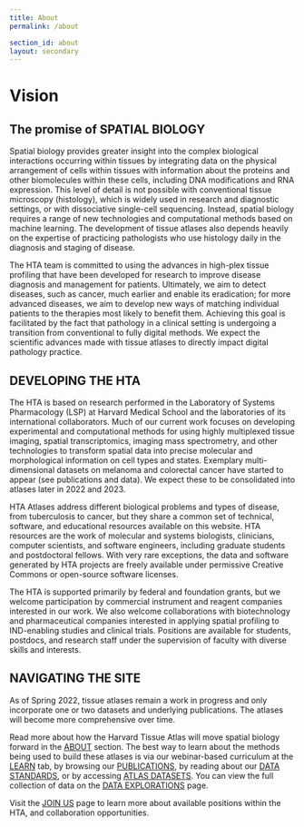 ```yaml
---
title: About
permalink: /about

section_id: about
layout: secondary
---
```

# Vision
## The promise of SPATIAL BIOLOGY  

Spatial biology provides greater insight into the complex biological interactions occurring within tissues by integrating data on the physical arrangement of cells within tissues with information about the proteins and other biomolecules within these cells, including DNA modifications and RNA expression. This level of detail is not possible with conventional tissue microscopy (histology), which is widely used in research and diagnostic settings, or with dissociative single-cell sequencing. Instead, spatial biology requires a range of new technologies and computational methods based on machine learning. The development of tissue atlases also depends heavily on the expertise of practicing pathologists who use histology daily in the diagnosis and staging of disease.  

The HTA team is committed to using the advances in high-plex tissue profiling that have been developed for research to improve disease diagnosis and management for patients. Ultimately, we aim to detect diseases, such as cancer, much earlier and enable its eradication; for more advanced diseases, we aim to develop new ways of matching individual patients to the therapies most likely to benefit them. Achieving this goal is facilitated by the fact that pathology in a clinical setting is undergoing a transition from conventional to fully digital methods. We expect the scientific advances made with tissue atlases to directly impact digital pathology practice.   

## DEVELOPING THE HTA

The HTA is based on research performed in the Laboratory of Systems Pharmacology (LSP) at Harvard Medical School and the laboratories of its international collaborators. Much of our current work focuses on developing experimental and computational methods for using highly multiplexed tissue imaging, spatial transcriptomics, imaging mass spectrometry, and other technologies to transform spatial data into precise molecular and morphological information on cell types and states. Exemplary multi-dimensional datasets on melanoma and colorectal cancer have started to appear (see publications and data). We expect these to be consolidated into atlases later in 2022 and 2023.  

HTA Atlases address different biological problems and types of disease, from tuberculosis to cancer, but they share a common set of technical, software, and educational resources available on this website. HTA resources are the work of molecular and systems biologists, clinicians, computer scientists, and software engineers, including graduate students and postdoctoral fellows. With very rare exceptions, the data and software generated by HTA projects are freely available under permissive Creative Commons or open-source software licenses.

The HTA is supported primarily by federal and foundation grants, but we welcome participation by commercial instrument and reagent companies interested in our work. We also welcome collaborations with biotechnology and pharmaceutical companies interested in applying spatial profiling to IND-enabling studies and clinical trials. Positions are available for students, postdocs, and research staff under the supervision of faculty with diverse skills and interests.

## NAVIGATING THE SITE
As of Spring 2022, tissue atlases remain a work in progress and only incorporate one or two datasets and underlying publications. The atlases will become more comprehensive over time.

Read more about how the Harvard Tissue Atlas will move spatial biology forward in the [ABOUT](/about) section. The best way to learn about the methods being used to build these atlases is via our webinar-based curriculum at the [LEARN](/curriculum) tab, by browsing our [PUBLICATIONS](/publications), by reading about our [DATA STANDARDS](/data-standards), or by accessing [ATLAS DATASETS](https://www.tissue-atlas.org/atlas-datasets). You can view the full collection of data on the [DATA EXPLORATIONS](/data-explorations) page.

Visit the [JOIN US](/join-us) page to learn more about available positions within the HTA, and collaboration opportunities.
